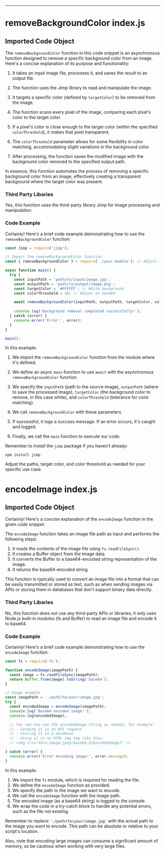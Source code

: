 

  

  

  

  

  

  

  

  

  

  

  

  

  

  

  

  

  

  

  

  

  

  

  

  

  

  

  

  

  

  

  

  

  

  

  

  

  

  

  

  

---
# removeBackgroundColor index.js
## Imported Code Object
The `removeBackgroundColor` function in this code snippet is an asynchronous function designed to remove a specific background color from an image. Here's a concise explanation of its purpose and functionality:

1. It takes an input image file, processes it, and saves the result to an output file.

2. The function uses the Jimp library to read and manipulate the image.

3. It targets a specific color (defined by `targetColor`) to be removed from the image.

4. The function scans every pixel of the image, comparing each pixel's color to the target color.

5. If a pixel's color is close enough to the target color (within the specified `colorThreshold`), it makes that pixel transparent.

6. The `colorThreshold` parameter allows for some flexibility in color matching, accommodating slight variations in the background color.

7. After processing, the function saves the modified image with the background color removed to the specified output path.

In essence, this function automates the process of removing a specific background color from an image, effectively creating a transparent background where the target color was present.

### Third Party Libaries

Yes, this function uses the third-party library Jimp for image processing and manipulation.

### Code Example

Certainly! Here's a brief code example demonstrating how to use the `removeBackgroundColor` function:

```javascript
const Jimp = require('jimp');

// Import the removeBackgroundColor function
const { removeBackgroundColor } = require('./your-module'); // Adjust the path as needed

async function main() {
  try {
    const inputPath = 'path/to/input/image.jpg';
    const outputPath = 'path/to/output/image.png';
    const targetColor = '#FFFFFF'; // White background
    const colorThreshold = 10; // Adjust as needed

    await removeBackgroundColor(inputPath, outputPath, targetColor, colorThreshold);
    
    console.log('Background removal completed successfully!');
  } catch (error) {
    console.error('Error:', error);
  }
}

main();
```

In this example:

1. We import the `removeBackgroundColor` function from the module where it's defined.

2. We define an async `main` function to use `await` with the asynchronous `removeBackgroundColor` function.

3. We specify the `inputPath` (path to the source image), `outputPath` (where to save the processed image), `targetColor` (the background color to remove, in this case white), and `colorThreshold` (tolerance for color matching).

4. We call `removeBackgroundColor` with these parameters.

5. If successful, it logs a success message. If an error occurs, it's caught and logged.

6. Finally, we call the `main` function to execute our code.

Remember to install the `jimp` package if you haven't already:

```
npm install jimp
```

Adjust the paths, target color, and color threshold as needed for your specific use case.

# encodeImage index.js
## Imported Code Object
Certainly! Here's a concise explanation of the `encodeImage` function in the given code snippet:

The `encodeImage` function takes an image file path as input and performs the following steps:

1. It reads the contents of the image file using `fs.readFileSync()`.
2. It creates a Buffer object from the image data.
3. It converts the Buffer to a base64-encoded string representation of the image.
4. It returns the base64-encoded string.

This function is typically used to convert an image file into a format that can be easily transmitted or stored as text, such as when sending images via APIs or storing them in databases that don't support binary data directly.

### Third Party Libaries

No, this function does not use any third-party APIs or libraries; it only uses Node.js built-in modules (fs and Buffer) to read an image file and encode it to base64.

### Code Example

Certainly! Here's a brief code example demonstrating how to use the `encodeImage` function:

```javascript
const fs = require('fs');

function encodeImage(imagePath) {
  const image = fs.readFileSync(imagePath);
  return Buffer.from(image).toString('base64');
}

// Usage example
const imagePath = './path/to/your/image.jpg';
try {
  const encodedImage = encodeImage(imagePath);
  console.log('Base64 encoded image:');
  console.log(encodedImage);

  // You can now use the encodedImage string as needed, for example:
  // - Sending it in an API request
  // - Storing it in a database
  // - Using it in an HTML img tag like this:
  // <img src="data:image/jpeg;base64,${encodedImage}" />

} catch (error) {
  console.error('Error encoding image:', error.message);
}
```

In this example:

1. We import the `fs` module, which is required for reading the file.
2. We define the `encodeImage` function as provided.
3. We specify the path to the image we want to encode.
4. We call the `encodeImage` function with the image path.
5. The encoded image (as a base64 string) is logged to the console.
6. We wrap the code in a try-catch block to handle any potential errors, such as the file not existing.

Remember to replace `'./path/to/your/image.jpg'` with the actual path to the image you want to encode. This path can be absolute or relative to your script's location.

Also, note that encoding large images can consume a significant amount of memory, so be cautious when working with very large files.


  